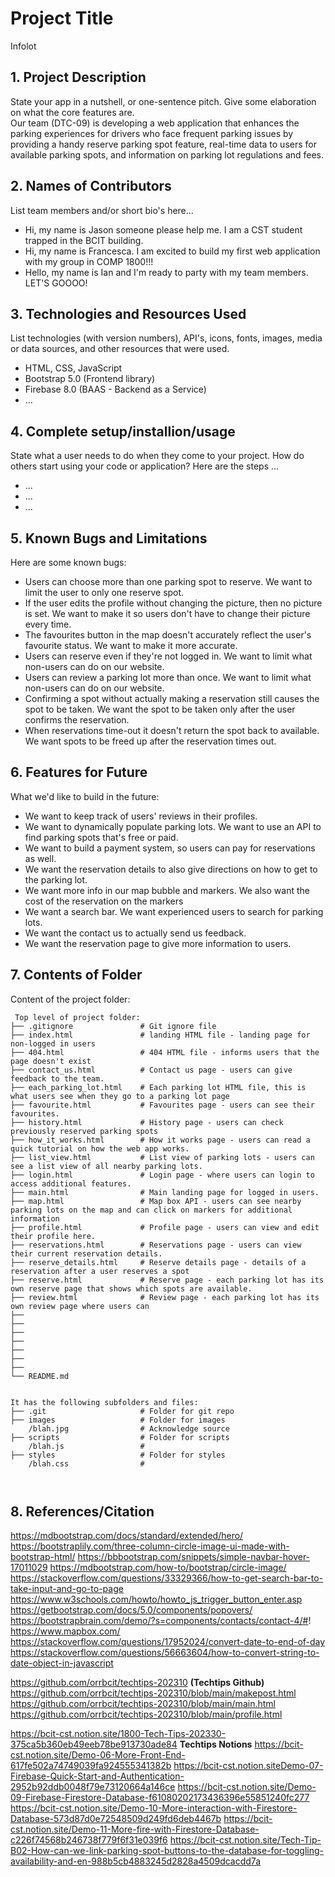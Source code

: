 # Project Title

Infolot

## 1. Project Description

State your app in a nutshell, or one-sentence pitch. Give some elaboration on what the core features are.  
Our team (DTC-09) is developing a web application that enhances the parking experiences for drivers who face frequent parking issues by providing a handy reserve parking spot feature, real-time data to users for available parking spots, and information on parking lot regulations and fees.

## 2. Names of Contributors

List team members and/or short bio's here...

- Hi, my name is Jason someone please help me. I am a CST student trapped in the BCIT building.
- Hi, my name is Francesca. I am excited to build my first web application with my group in COMP 1800!!!
- Hello, my name is Ian and I'm ready to party with my team members. LET'S GOOOO!

## 3. Technologies and Resources Used

List technologies (with version numbers), API's, icons, fonts, images, media or data sources, and other resources that were used.

- HTML, CSS, JavaScript
- Bootstrap 5.0 (Frontend library)
- Firebase 8.0 (BAAS - Backend as a Service)
- ...

## 4. Complete setup/installion/usage

State what a user needs to do when they come to your project. How do others start using your code or application?
Here are the steps ...

- ...
- ...
- ...

## 5. Known Bugs and Limitations

Here are some known bugs:

- Users can choose more than one parking spot to reserve. We want to limit the user to only one reserve spot.
- If the user edits the profile without changing the picture, then no picture is set. We want to make it so users don't have to change their picture every time.
- The favourites button in the map doesn't accurately reflect the user's favourite status. We want to make it more accurate.
- Users can reserve even if they're not logged in. We want to limit what non-users can do on our website.
- Users can review a parking lot more than once. We want to limit what non-users can do on our website.
- Confirming a spot without actually making a reservation still causes the spot to be taken. We want the spot to be taken only after the user confirms the reservation.
- When reservations time-out it doesn't return the spot back to available. We want spots to be freed up after the reservation times out.

## 6. Features for Future

What we'd like to build in the future:

- We want to keep track of users' reviews in their profiles. 
- We want to dynamically populate parking lots. We want to use an API to find parking spots that's free or paid.
- We want to build a payment system, so users can pay for reservations as well.
- We want the reservation details to also give directions on how to get to the parking lot.
- We want more info in our map bubble and markers. We also want the cost of the reservation on the markers
- We want a search bar. We want experienced users to search for parking lots.
- We want the contact us to actually send us feedback.
- We want the reservation page to give more information to users.

## 7. Contents of Folder

Content of the project folder:

```
 Top level of project folder:
├── .gitignore               # Git ignore file
├── index.html               # landing HTML file - landing page for non-logged in users
├── 404.html                 # 404 HTML file - informs users that the page doesn't exist
├── contact_us.html          # Contact us page - users can give feedback to the team.
├── each_parking_lot.html    # Each parking lot HTML file, this is what users see when they go to a parking lot page
├── favourite.html           # Favourites page - users can see their favourites.
├── history.html             # History page - users can check previously reserved parking spots
├── how_it_works.html        # How it works page - users can read a quick tutorial on how the web app works.
├── list_view.html           # List view of parking lots - users can see a list view of all nearby parking lots.
├── login.html               # Login page - where users can login to access additional features.
├── main.html                # Main landing page for logged in users.
├── map.html                 # Map box API - users can see nearby parking lots on the map and can click on markers for additional information
├── profile.html             # Profile page - users can view and edit their profile here.
├── reservations.html        # Reservations page - users can view their current reservation details.
├── reserve_details.html     # Reserve details page - details of a reservation after a user reserves a spot
├── reserve.html             # Reserve page - each parking lot has its own reserve page that shows which spots are available.
├── review.html              # Review page - each parking lot has its own review page where users can
├──
├──
├──
├──
├──
├──
├──
└── README.md


It has the following subfolders and files:
├── .git                     # Folder for git repo
├── images                   # Folder for images
    /blah.jpg                # Acknowledge source
├── scripts                  # Folder for scripts
    /blah.js                 #
├── styles                   # Folder for styles
    /blah.css                #



```

## 8. References/Citation

https://mdbootstrap.com/docs/standard/extended/hero/
https://bootstraplily.com/three-column-circle-image-ui-made-with-bootstrap-html/
https://bbbootstrap.com/snippets/simple-navbar-hover-17011029
https://mdbootstrap.com/how-to/bootstrap/circle-image/
https://stackoverflow.com/questions/33329366/how-to-get-search-bar-to-take-input-and-go-to-page
https://www.w3schools.com/howto/howto_js_trigger_button_enter.asp
https://getbootstrap.com/docs/5.0/components/popovers/
https://bootstrapbrain.com/demo/?s=components/contacts/contact-4/#!
https://www.mapbox.com/
https://stackoverflow.com/questions/17952024/convert-date-to-end-of-day
https://stackoverflow.com/questions/56663604/how-to-convert-string-to-date-object-in-javascript




https://github.com/orrbcit/techtips-202310 **(Techtips Github)**
https://github.com/orrbcit/techtips-202310/blob/main/makepost.html
https://github.com/orrbcit/techtips-202310/blob/main/main.html
https://github.com/orrbcit/techtips-202310/blob/main/profile.html

https://bcit-cst.notion.site/1800-Tech-Tips-202330-375ca5b360eb49eeb78be913730ade84 **Techtips Notions**
https://bcit-cst.notion.site/Demo-06-More-Front-End-617fe502a74749039fa924555341382b
https://bcit-cst.notion.siteDemo-07-Firebase-Quick-Start-and-Authentication-2952b92ddb0048f79e73120664a146ce
https://bcit-cst.notion.site/Demo-09-Firebase-Firestore-Database-f61080202173436396e55851240fc277
https://bcit-cst.notion.site/Demo-10-More-interaction-with-Firestore-Database-573d87d0e72548509d249fd6deb4467b
https://bcit-cst.notion.site/Demo-11-More-fire-with-Firestore-Database-c226f74568b246738f779f6f31e039f6
https://bcit-cst.notion.site/Tech-Tip-B02-How-can-we-link-parking-spot-buttons-to-the-database-for-toggling-availability-and-en-988b5cb4883245d2828a4509dcacdd7a

